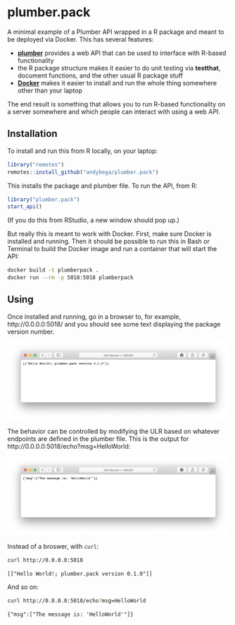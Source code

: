 
plumber.pack
============

A minimal example of a Plumber API wrapped in a R package and meant to be deployed via Docker. This has several features:

- [**plumber**](https://www.rplumber.io) provides a web API that can be used to interface with R-based functionality
- the R package structure makes it easier to do unit testing via **testthat**, document functions, and the other usual R package stuff
- [**Docker**](https://www.google.com/url?sa=t&rct=j&q=&esrc=s&source=web&cd=1&cad=rja&uact=8&ved=2ahUKEwjj3MfEiYPnAhVk2aYKHaQoAeMQFjAAegQIDxAC&url=https%3A%2F%2Fwww.docker.com%2F&usg=AOvVaw3p9e1qPvdfjCrUwPYAhUlS) makes it easier to install and run the whole thing somewhere other than your laptop

The end result is something that allows you to run R-based functionality on a server somewhere and which people can interact with using a web API.

## Installation

To install and run this from R locally, on your laptop:

```r
library("remotes")
remotes::install_github("andybega/plumber.pack")
```

This installs the package and plumber file. To run the API, from R:

```r
library("plumber.pack")
start_api()
```

(If you do this from RStudio, a new window should pop up.)

But really this is meant to work with Docker. First, make sure Docker is installed and running. Then it should be possible to run this in Bash or Terminal to build the Docker image and run a container that will start the API:

```zsh
docker build -t plumberpack . 
docker run --rm -p 5018:5018 plumberpack
```

## Using

Once installed and running, go in a browser to, for example, http<nolink>://0.0.0.0:5018/ and you should see some text displaying the package version number. 

![](man/figures/home.png)

The behavior can be controlled by modifying the ULR based on whatever endpoints are defined in the plumber file. This is the output for http<nolink>://0.0.0.0:5018/echo?msg=HelloWorld:

![](man/figures/hello-world.png)

Instead of a broswer, with `curl`:

```zsh
curl http://0.0.0.0:5018
```

```
[["Hello World!; plumber.pack version 0.1.0"]]
```

And so on:

```zsh
curl http://0.0.0.0:5018/echo?msg=HelloWorld
```

```
{"msg":["The message is: 'HelloWorld'"]} 
```
